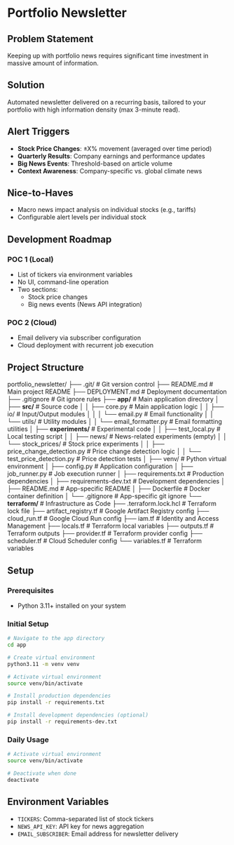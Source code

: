# Portfolio Newsletter

## Problem Statement
Keeping up with portfolio news requires significant time investment in massive amount of information.

## Solution
Automated newsletter delivered on a recurring basis, tailored to your portfolio with high information density (max 3-minute read).

## Alert Triggers
- **Stock Price Changes**: ±X% movement (averaged over time period)
- **Quarterly Results**: Company earnings and performance updates
- **Big News Events**: Threshold-based on article volume
- **Context Awareness**: Company-specific vs. global climate news

## Nice-to-Haves
- Macro news impact analysis on individual stocks (e.g., tariffs)
- Configurable alert levels per individual stock

## Development Roadmap

### POC 1 (Local)
- List of tickers via environment variables
- No UI, command-line operation
- Two sections:
  - Stock price changes
  - Big news events (News API integration)

### POC 2 (Cloud)
- Email delivery via subscriber configuration
- Cloud deployment with recurrent job execution

## Project Structure

portfolio_newsletter/
├── .git/                                    # Git version control
├── README.md                                # Main project README
├── DEPLOYMENT.md                            # Deployment documentation
├── .gitignore                               # Git ignore rules
├── **app/**                                     # Main application directory
│   ├── **src/**                                # Source code
│   │   ├── core.py                          # Main application logic
│   │   ├── io/                              # Input/Output modules
│   │   │   └── email.py                     # Email functionality
│   │   └── utils/                           # Utility modules
│   │       └── email_formatter.py           # Email formatting utilities
│   ├── **experiments/**                       # Experimental code
│   │   ├── test_local.py                    # Local testing script
│   │   ├── news/                            # News-related experiments (empty)
│   │   └── stock_prices/                    # Stock price experiments
│   │       ├── price_change_detection.py    # Price change detection logic
│   │       └── test_price_detection.py      # Price detection tests
│   ├── venv/                                # Python virtual environment
│   ├── config.py                            # Application configuration
│   ├── job_runner.py                        # Job execution runner
│   ├── requirements.txt                     # Production dependencies
│   ├── requirements-dev.txt                 # Development dependencies
│   ├── README.md                            # App-specific README
│   ├── Dockerfile                           # Docker container definition
│   └── .gitignore                           # App-specific git ignore
└── **terraform/**                               # Infrastructure as Code
    ├── .terraform.lock.hcl                  # Terraform lock file
    ├── artifact_registry.tf                 # Google Artifact Registry config
    ├── cloud_run.tf                         # Google Cloud Run config
    ├── iam.tf                               # Identity and Access Management
    ├── locals.tf                            # Terraform local variables
    ├── outputs.tf                           # Terraform outputs
    ├── provider.tf                          # Terraform provider config
    ├── scheduler.tf                         # Cloud Scheduler config
    └── variables.tf                         # Terraform variables

## Setup

### Prerequisites
- Python 3.11+ installed on your system

### Initial Setup
```bash
# Navigate to the app directory
cd app

# Create virtual environment
python3.11 -m venv venv

# Activate virtual environment
source venv/bin/activate

# Install production dependencies
pip install -r requirements.txt

# Install development dependencies (optional)
pip install -r requirements-dev.txt
```

### Daily Usage
```bash
# Activate virtual environment
source venv/bin/activate

# Deactivate when done
deactivate
```


## Environment Variables
- `TICKERS`: Comma-separated list of stock tickers
- `NEWS_API_KEY`: API key for news aggregation
- `EMAIL_SUBSCRIBER`: Email address for newsletter delivery 

